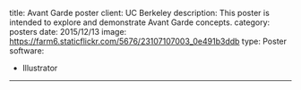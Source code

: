 title: Avant Garde poster
client: UC Berkeley
description: This poster is intended to explore and demonstrate Avant Garde concepts.
category: posters
date: 2015/12/13
image: https://farm6.staticflickr.com/5676/23107107003_0e491b3ddb
type: Poster
software:
- Illustrator
---